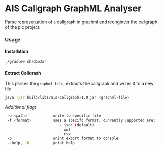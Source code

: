 # AIS Callgraph GraphML Analyser

Parse representation of a callgraph in graphml and reengineer the callgraph of the plc project.


### Usage

#### Installation

```bash
./gradlew shadowJar

````

#### Extract Callgraph

This parses the `graphml-file`, extracts the callgraph and writes it to a new file

````bash
java -jar build/libs/ais-callgraph-1.0.jar <graphml-file>
````

*Additional flags*
```bash
 -o <path>            write to specific file
 -f <format>          uses a specifc format, currently supported are:
                         - json (default)
                         - xml
                         - csv
 -p                   print export format to console
 --help, -h           print help          
```
